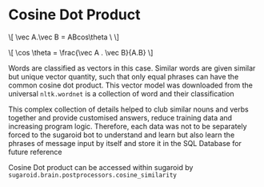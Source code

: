 # Cosine Dot Product

\\[
\vec A.\vec B = ABcos\theta \\
\\]

\\[
\cos \theta = \frac{\vec A . \vec B}{A.B}
\\]


 Words are classified as vectors in this case. Similar words are given  similar but unique vector quantity, such that only equal phrases can  have the common cosine dot product. This vector model was downloaded  from the universal `nltk.wordnet` is a collection of word and their classification

This complex collection of details helped to club similar nouns and  verbs together and provide customised answers, reduce training data and  increasing program logic. Therefore, each data was not to be separately  forced to the sugaroid bot to understand and learn but also learn the  phrases of message input by itself and store it in the SQL Database for  future reference

Cosine Dot product can be accessed within sugaroid by `sugaroid.brain.postprocessors.cosine_similarity`
